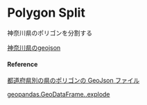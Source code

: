 Polygon Split
===============


神奈川県のポリゴンを分割する

[神奈川県のgeojson](https://github.com/ohwada/World_Countries/blob/main/geojson/japan_prefectures/geojson/kanagawa.geojson)


#### Reference

[都道府県別の県のポリゴンの GeoJson ファイル](https://github.com/ohwada/World_Countries/tree/main/geojson/japan_prefectures)

[geopandas.GeoDataFrame..explode](https://geopandas.org/en/stable/docs/reference/api/geopandas.GeoDataFrame.explode.html)

